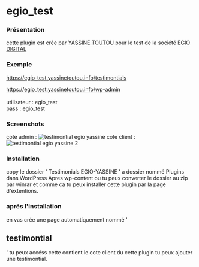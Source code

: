 # egio_test

 <h3>  Présentation </h3>

<p> cette plugin est crée par <a href='https://yassinetoutou.info'> YASSINE TOUTOU </a> pour le test de la société <a href='https://www.egiodigital.com/'> EGIO DIGITAL </a>  </p>

 <h3>  Exemple </h3>
 
 https://egio_test.yassinetoutou.info/testimontials
 
 https://egio_test.yassinetoutou.info/wp-admin <br><br>
 utilisateur : egio_test <br>
 pass : egio_test
 
 
 <h3>  Screenshots </h3>
 
  cote admin :
  <img src='https://www.linkpicture.com/q/screen1_1.png' alt='testimontial egio yassine'/>
  cote client :
  <img src='https://www.linkpicture.com/q/screen2.png' alt='testimontial egio yassine 2 '/>
  
   <h3>  Installation </h3>
   
   <p> copy le dossier ' Testimonials EGIO-YASSINE ' a dossier nommé Plugins dans WordPress Apres wp-content ou tu peux converter le dossier au zip par winrar et comme ca tu peux installer cette plugin par la page d'extentions.   </p>

   <h3>  aprés l'installation </h3>
   
   en vas crée une page automatiquement nommé ' <h2> testimontial </h2> ' tu peux accéss cette contient le cote client du cette plugin tu peux ajouter une testimontial.
   



  
  
  
  

